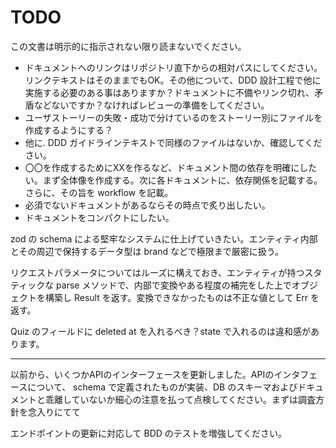 # TODO

この文書は明示的に指示されない限り読まないでください。

- ドキュメントへのリンクはリポジトリ直下からの相対パスにしてください。リンクテキストはそのままでもOK。その他について、DDD 設計工程で他に実施する必要のある事はありますか？ドキュメントに不備やリンク切れ、矛盾などないですか？なければレビューの準備をしてください。
- ユーザストーリーの失敗・成功で分けているのをストーリー別にファイルを作成するようにする？
- 他に. DDD ガイドラインテキストで同様のファイルはないか、確認してください。
- 〇〇を作成するためにXXを作るなど、ドキュメント間の依存を明確にしたい。まず全体像を作成する。次に各ドキュメントに、依存関係を記載する。さらに、その旨を workflow を記載。
- 必須でないドキュメントがあるならその時点で炙り出したい。
- ドキュメントをコンパクトにしたい。

zod の schema による堅牢なシステムに仕上げていきたい。エンティティ内部とその周辺で保持するデータ型は brand などで極限まで厳密に扱う。

リクエストパラメータについてはルーズに構えておき、エンティティが持つスタティックな parse メソッドで、内部で変換やある程度の補完をした上でオブジェクトを構築し Result を返す。変換できなかったものは不正な値として Err を返す。

Quiz のフィールドに deleted at を入れるべき？state で入れるのは違和感があります。

---

以前から、いくつかAPIのインターフェースを更新しました。APIのインタフェースについて、 schema で定義されたものが実装、DB のスキーマおよびドキュメントと乖離していないか細心の注意を払って点検してください。まずは調査方針を念入りにてて

エンドポイントの更新に対応して BDD のテストを増強してください。
